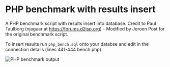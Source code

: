 # PHP benchmark with results insert

A PHP benchmark script with results insert into database. Credit to Paul Taulborg (njaguar at https://forums.d2jsp.org) - Modified by Jeroen Post for the original benchmark script.

To insert results run ```php_bench.sql``` onto your databse and edit in the connection details (lines 441-444 bench.php).



![PHP benchmark output](https://i.imgur.com/0Stxdr7.png)
